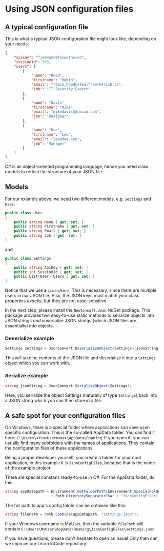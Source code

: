 # Using JSON configuration files

## A typical configuration file

This is what a typical JSON configuration file might look like, depending on your needs:
```json
{
	"apikey": "fje0wanb0fnswofnsiod",
	"sessionid": 768,
	"users": [
		{
			"name": "Hood",
			"firstname": "Robin",
			"email": "robin_hood@stealfromtherich.cc",
			"job": "IT Security Expert"
		},
		{
			"name": "Davis",
			"firstname": "Mike",
			"email": "mikedavis@domain.com",
			"job": "Designer"
		},
		{
			"name": "Doe",
			"firstname": "Leo",
			"email": "leo@doe.com",
			"job": "Manager"
		}
    ]
}
```

C# is an object-oriented programming language, hence you need class models to reflect the structure of your JSON file.

## Models

For our example above, we need two different models, e.g. `Settings` and `User`.

```csharp
public class User
{
    public string Name { get; set; }
    public string Firstname { get; set; }
    public string Email { get; set; }
    public string Job { get; set; }
}
```

and

```csharp
public class Settings
{
    public string ApiKey { get; set; }
    public int SessionId { get; set; }
    public List<User> Users { get; set; }
}
```

Notice that we use a `List<User>`. This is necessary, since there are multiple users in our JSON file. Also, the JSON keys must match your class properties *exactly*, but they are not case-sensitive.

In the next step, please install the `Newtonsoft.Json` NuGet package. This package provides two easy-to-use static methods to serialize objects into JSON strings *and* unserialize JSON strings (which JSON files are, essentially) into objects.

### Deserialize example

```csharp
Settings settings = JsonConvert.DeserializeObject<Settings>(jsonString);
```

This will take he contents of the JSON file and deserialize it into a `Settings` object which you can work with.

### Serialize example

```csharp
string jsonString = JsonConvert.SerializeObject(Settings);
```

Here, you serialize the object Settings (naturally of type `Settings`) back into a JSON string which you can then store in a file.


## A safe spot for your configuration files

On Windows, there is a special folder where applications can save user-specific configuration.
This is the so-called AppData folder. You can find it here: `C:\Users\<YourUsername>\AppData\Roaming`.
If you open it, you can usually find many subfolders with the names of applications. They contain the configuration files of these applications.

Being a proper developer yourself, you create a folder for your cool application, in this example it is `JsonConfigFiles`, because that is the name of the example project.

There are special constans ready-to-use in C#. For the AppData folder, do this:

```csharp
string appDatapath = Environment.GetFolderPath(Environment.SpecialFolder.ApplicationData) 
	   				 + Path.DirectorySeparatorChar + "JsonConfigFiles";
```

The full path to app's config folder can be obtained like this:
```csharp
string filePath = Path.Combine(appDatapath, "settings.json");
```

If your Windows username is MyUser, then the variable `filePath` will contain `C:\Users\MyUser\AppData\Roaming\JsonConfigFiles\settings.json`.

If you have questions, please don't hesitate to open an issue! Only then can we improve our LearnToCode repository.
